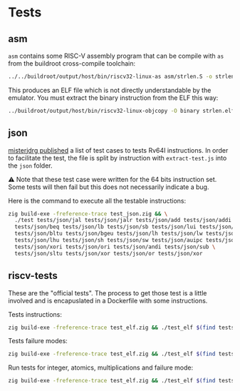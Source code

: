 # Tests

## asm

`asm` contains some RISC-V assembly program that can be compile with `as` from
the buildroot cross-compile toolchain:
```bash
../../buildroot/output/host/bin/riscv32-linux-as asm/strlen.S -o strlen.elf
```
This produces an ELF file which is not directly understandable by the emulator.
You must extract the binary instruction from the ELF this way:
```bash
../buildroot/output/host/bin/riscv32-linux-objcopy -O binary strlen.elf strlen
```

## json

[misterjdrg published](https://github.com/cnlohr/mini-rv32ima/issues/18) a list
of test cases to tests Rv64I instructions. In order to facilitate the test, the
file is split by instruction with `extract-test.js` into the `json` folder.

⚠️ Note that these test case were written for the 64 bits instruction set. Some
tests will then fail but this does not necessarily indicate a bug.

Here is the command to execute all the testable instructions:
```bash
zig build-exe -freference-trace test_json.zig && \
  ./test tests/json/jal tests/json/jalr tests/json/add tests/json/addi \
  tests/json/beq tests/json/lb tests/json/sb tests/json/lui tests/json/bne \
  tests/json/bltu tests/json/bgeu tests/json/lh tests/json/lw tests/json/lbu \
  tests/json/lhu tests/json/sh tests/json/sw tests/json/auipc tests/json/sltiu \
  tests/json/xori tests/json/ori tests/json/andi tests/json/sub \
  tests/json/sltu tests/json/xor tests/json/or tests/json/xor
```

## riscv-tests

These are the "official tests". The process to get those test is a little involved
and is encapuslated in a Dockerfile with some instructions.

Tests instructions:
```bash
zig build-exe -freference-trace test_elf.zig && ./test_elf $(find tests/riscv-tests/isa/ -executable -type f -name 'rv32ui-p-*')
```

Tests failure modes:
```bash
zig build-exe -freference-trace test_elf.zig && ./test_elf $(find tests/riscv-tests/isa/ -executable -type f -name 'rv32m*-p-*')
```

Run tests for integer, atomics, multiplications and failure mode:
```bash
zig build-exe -freference-trace test_elf.zig && ./test_elf $(find tests/riscv-tests/isa/ -executable -type f -name 'rv32[u|m][m|i|a]*-p-*')
```
